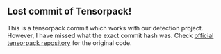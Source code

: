 ## Lost commit of Tensorpack!

This is a tensorpack commit which works with our detection project. However, I have missed what the exact commit hash was.
Check [official tensorpack repository](https://github.com/tensorpack/tensorpack) for the original code.

